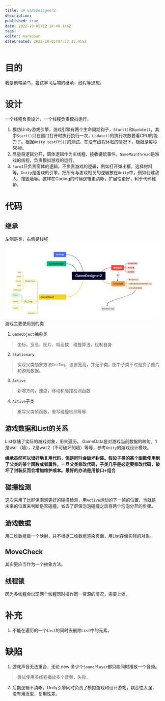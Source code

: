 ```yaml
---
title: c# GameDesigner2
description: 
published: true
date: 2022-10-05T12:14:46.146Z
tags: 
editor: markdown
dateCreated: 2022-10-05T07:57:15.455Z
---
```

# 目的
我是前端菜鸟，尝试学习后端的继承，线程等思想。
# 设计
一个线程负责设计，一个线程负责模拟运行。
1. 模仿Unity游戏引擎，游戏引擎有两个生命周期钩子，`Start()`和`Update()`，其中`Start()`只在窗口打开时执行执行一次，`Update()`的执行次数要看CPU的能力了。根据`Unity.testFPS()`的测试，在没有线程休眠的情况下，极限是每秒58帧。
2. 尽量将逻辑分开，窗体逻辑作为主线程，接收键鼠事件。`GameMainThread`是游戏的线程，负责模拟游戏的运行。
3. `Form1`只负责窗体的逻辑，不负责游戏的逻辑，例如打开弹出框，选择材料等。`Unity`是游戏的引擎，把所有与游戏相关的逻辑放在`Unity`中，例如创建敌人，摧毁墙等。这样在Coding的时候逻辑更清晰，扩展性更好，利于代码维护。

# 代码
## 继承
左侧是类，右侧是线程
![](./img1.jpg)
游戏主要使用到的类
1. `GameObject`抽象类
> 坐标，宽高，图片，帧函数，碰撞算法，绘制自身
2. `Stationary`
> 实现父类抽象方法`GetImg`，设置宽高，并无子类，图中子类不过是换了图片和游戏数据。
3. `Active`
> 新增方向，速度，移动和碰撞检测函数
4. `Active`子类
> 重写父类帧函数，重写碰撞检测等等

## 游戏数据和List的关系
List存储了实际的游戏对象，用来遍历。
GameData是对游戏当前数据的映射，1是wall（墙），2是wall2（不可破坏的墙）等等，参考`Unity`的游戏设计模块。

**继承虽然可以很好地复用代码，但是同时会破坏封装。假设子类的某个函数使用到了父类的某个函数或者属性，一旦父类修改代码，子类几乎是必定要修改代码，破坏了封装反而会增加维护成本。最好的办法是用接口+组合**
## 碰撞检测
这次采用了比屏保泡泡更好的碰撞检测，用`Active`运动的下一帧的位置，也就是未来的位置来判断是否碰撞，省去了屏保泡泡碰撞之后将两个泡泡分开的步骤。
## 游戏数据
用二维数组做一个映射，并不根据二维数组渲染页面，用List存储实际的对象。
## MoveCheck
其实更应当作为一个抽象方法。
## 线程锁
因为多线程会出现两个线程同时操作同一资源的情况，需要上锁。
# 补充
1. 不能在遍历的一个`List`的同时去删除`List`中的元素。
# 缺陷
1. 游戏声音无法重合，无论 new 多少个`SoundPlayer`都只能同时播放一个音频。
> 尝试使用多线程播放多个音频，失败。
2. 后期逻辑不清晰。Unity引擎同时负责了模拟游戏和设计游戏，耦合性太强，没有用泛型，复用性差。